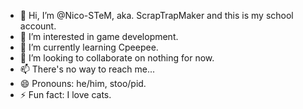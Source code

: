 - 👋 Hi, I’m @Nico-STeM, aka. ScrapTrapMaker and this is my school account.
- 👀 I’m interested in game development.
- 🌱 I’m currently learning Cpeepee.
- 💞️ I’m looking to collaborate on nothing for now.
- 📫 There's no way to reach me... 
- 😄 Pronouns: he/him, stoo/pid.
- ⚡ Fun fact: I love cats.
